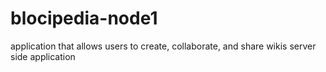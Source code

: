 # blocipedia-node1
application that allows users to create, collaborate, and share wikis
server side application
